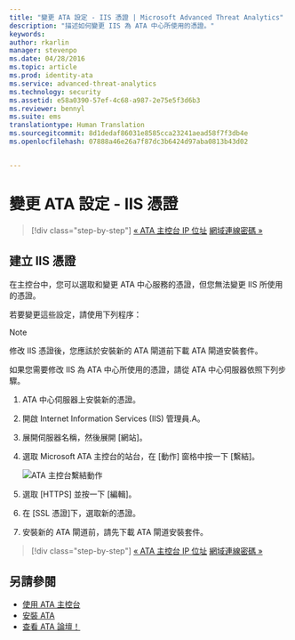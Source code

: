 ```yaml
---
title: "變更 ATA 設定 - IIS 憑證 | Microsoft Advanced Threat Analytics"
description: "描述如何變更 IIS 為 ATA 中心所使用的憑證。"
keywords: 
author: rkarlin
manager: stevenpo
ms.date: 04/28/2016
ms.topic: article
ms.prod: identity-ata
ms.service: advanced-threat-analytics
ms.technology: security
ms.assetid: e58a0390-57ef-4c68-a987-2e75e5f3d6b3
ms.reviewer: bennyl
ms.suite: ems
translationtype: Human Translation
ms.sourcegitcommit: 8d1dedaf86031e8585cca23241aead58f7f3db4e
ms.openlocfilehash: 07888a46e26a7f87dc3b6424d97aba0813b43d02


---
```


# 變更 ATA 設定 - IIS 憑證

>[!div class="step-by-step"]
[« ATA 主控台 IP 位址](modifying-ata-config-consoleip.md)
[網域連線密碼 »](modifying-ata-config-dcpassword.md)

## 建立 IIS 憑證
在主控台中，您可以選取和變更 ATA 中心服務的憑證，但您無法變更 IIS 所使用的憑證。

若要變更這些設定，請使用下列程序：

> [!NOTE]
> 修改 IIS 憑證後，您應該於安裝新的 ATA 閘道前下載 ATA 閘道安裝套件。

如果您需要修改 IIS 為 ATA 中心所使用的憑證，請從 ATA 中心伺服器依照下列步驟。

1.  ATA 中心伺服器上安裝新的憑證。

2.  開啟 Internet Information Services (IIS) 管理員.A。

3.  展開伺服器名稱，然後展開 [網站]。

4.  選取 Microsoft ATA 主控台的站台，在 [動作] 窗格中按一下 [繫結]。

    ![ATA 主控台繫結動作](media/ATA-console-change-IP-bindings.jpg)

5.  選取 [HTTPS] 並按一下 [編輯]。

6.  在 [SSL 憑證]下，選取新的憑證。

7.  安裝新的 ATA 閘道前，請先下載 ATA 閘道安裝套件。

>[!div class="step-by-step"]
[« ATA 主控台 IP 位址](modifying-ata-config-consoleip.md)
[網域連線密碼 »](modifying-ata-config-dcpassword.md)

## 另請參閱
- [使用 ATA 主控台](working-with-ata-console.md)
- [安裝 ATA](install-ata.md)
- [查看 ATA 論壇！](https://social.technet.microsoft.com/Forums/security/home?forum=mata)



<!--HONumber=Jun16_HO4-->



